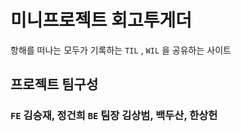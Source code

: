 # 미니프로젝트 회고투게더

항해를 떠나는 모두가 기록하는 `TIL` , `WIL` 을 공유하는 사이트

## 프로젝트 팀구성

### `FE` 김승재, 정건희 `BE` 팀장 김상범, 백두산, 한상헌
